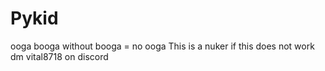 # Pykid
ooga booga without booga = no ooga
This is a nuker if this does not work dm vital8718 on discord
